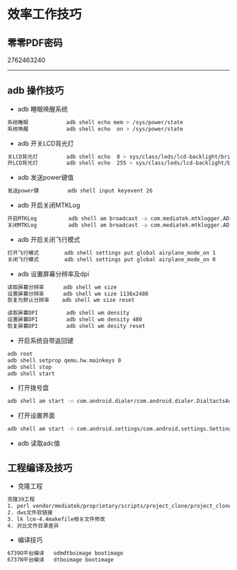 # 效率工作技巧

## 零零PDF密码

2762463240

---

## adb 操作技巧

- adb 睡眠唤醒系统

```bash
系统睡眠            adb shell echo mem > /sys/power/state
系统唤醒            adb shell echo  on > /sys/power/state
```

- adb 开关LCD背光灯

```bash
关LCD背光灯         adb shell echo  0 > sys/class/leds/lcd-backlight/brightness
开LCD背光灯         adb shell echo  255 > sys/class/leds/lcd-backlight/brightness
```

- adb 发送power键值

```bash
发送power键         adb shell input keyevent 26
```

- adb 开启关闭MTKLog

```bash
开启MTKLog          adb shell am broadcast -a com.mediatek.mtklogger.ADB_CMD -e cmd_name start --ei cmd_target 7
关闭MTKLog          adb shell am broadcast -a com.mediatek.mtklogger.ADB_CMD -e cmd_name stop  --ei cmd_target 7
```

- adb 开启关闭飞行模式

```bash
打开飞行模式        adb shell settings put global airplane_mode_on 1
关闭飞行模式        adb shell settings put global airplane_mode_on 0
```

- adb 设置屏幕分辨率及dpi

```bash
读取屏幕分辨率      adb shell wm size
设置屏幕分辨率      adb shell wm size 1136x2480
恢复为默认分辨率    adb shell wm size reset

读取屏幕DPI         adb shell wm density
设置屏幕DPI         adb shell wm density 480
恢复屏幕DPI         adb shell wm desity reset
```

- 开启系统自带返回键

```bash
adb root
adb shell setprop qemu.hw.mainkeys 0
adb shell stop
adb shell start
```

- 打开拨号盘

```bash
adb shell am start -n com.android.dialer/com.android.dialer.DialtactsActivity
```

- 打开设置界面

```bash
adb shell am start -n com.android.settings/com.android.settings.Settings$ApnSettingsActivity
```

- adb 读取adc值

## 工程编译及技巧

- 克隆工程

```bash
克隆39工程
1. perl vendor/mediatek/proprietary/scripts/project_clone/project_clone.pl -p "/home/rinlink/rinlink/platform_o1_6739" -o "mediateksample/h900_1g" -n "mediateksample/h900_512"
2. dws文件软链接
3. lk lcm-4.4makefile相关文件修改
4. 对比文件目录差异
```

- 编译技巧

```bash
6739O平台编译   odmdtboimage bootimage
6737N平台编译   dtboimage bootimage
```
